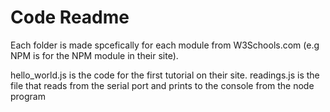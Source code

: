 # Code Readme

Each folder is made spcefically for each module from W3Schools.com (e.g NPM is for the NPM module in their site). 

hello_world.js is the code for the first tutorial on their site.
readings.js is the file that reads from the serial port and prints to the console from the node program
